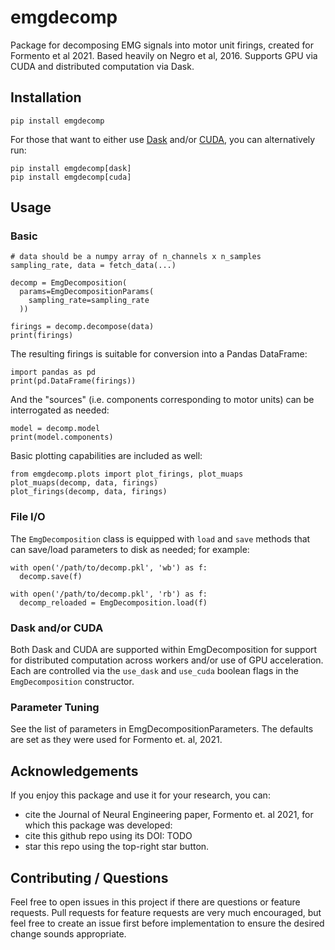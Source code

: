 # emgdecomp
Package for decomposing EMG signals into motor unit firings, created for Formento et al 2021. Based heavily on Negro et al, 2016. Supports GPU via CUDA and distributed computation via Dask.

## Installation

```
pip install emgdecomp
```

For those that want to either use [Dask](https://dask.org/) and/or [CUDA](https://cupy.dev/), you can alternatively run:

```
pip install emgdecomp[dask]
pip install emgdecomp[cuda]
```

## Usage

### Basic

```
# data should be a numpy array of n_channels x n_samples
sampling_rate, data = fetch_data(...)

decomp = EmgDecomposition(
  params=EmgDecompositionParams(
    sampling_rate=sampling_rate
  ))

firings = decomp.decompose(data)
print(firings)
```

The resulting firings is suitable for conversion into a Pandas DataFrame:

```
import pandas as pd
print(pd.DataFrame(firings))
```

And the "sources" (i.e. components corresponding to motor units) can be interrogated as needed:

```
model = decomp.model
print(model.components)
```

Basic plotting capabilities are included as well:

```
from emgdecomp.plots import plot_firings, plot_muaps
plot_muaps(decomp, data, firings)
plot_firings(decomp, data, firings)
```

### File I/O
The `EmgDecomposition` class is equipped with `load` and `save` methods that can save/load parameters to disk as needed; for example:

```
with open('/path/to/decomp.pkl', 'wb') as f:
  decomp.save(f)

with open('/path/to/decomp.pkl', 'rb') as f:
  decomp_reloaded = EmgDecomposition.load(f)
```

### Dask and/or CUDA
Both Dask and CUDA are supported within EmgDecomposition for support for distributed computation across workers and/or use of GPU acceleration. Each are controlled via the `use_dask` and `use_cuda` boolean flags in the `EmgDecomposition` constructor.

### Parameter Tuning

See the list of parameters in EmgDecompositionParameters. The defaults are set as they were used for Formento et. al, 2021.

## Acknowledgements
If you enjoy this package and use it for your research, you can:

- cite the Journal of Neural Engineering paper, Formento et. al 2021, for which this package was developed: 
- cite this github repo using its DOI: TODO
- star this repo using the top-right star button.

## Contributing / Questions

Feel free to open issues in this project if there are questions or feature requests. Pull requests for feature requests are very much encouraged, but feel free to create an issue first before implementation to ensure the desired change sounds appropriate.
